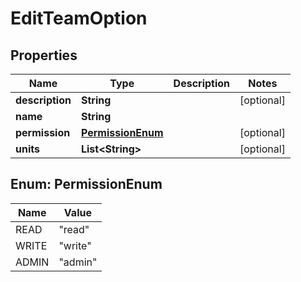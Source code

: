 
# EditTeamOption

## Properties
Name | Type | Description | Notes
------------ | ------------- | ------------- | -------------
**description** | **String** |  |  [optional]
**name** | **String** |  | 
**permission** | [**PermissionEnum**](#PermissionEnum) |  |  [optional]
**units** | **List&lt;String&gt;** |  |  [optional]


<a name="PermissionEnum"></a>
## Enum: PermissionEnum
Name | Value
---- | -----
READ | &quot;read&quot;
WRITE | &quot;write&quot;
ADMIN | &quot;admin&quot;



